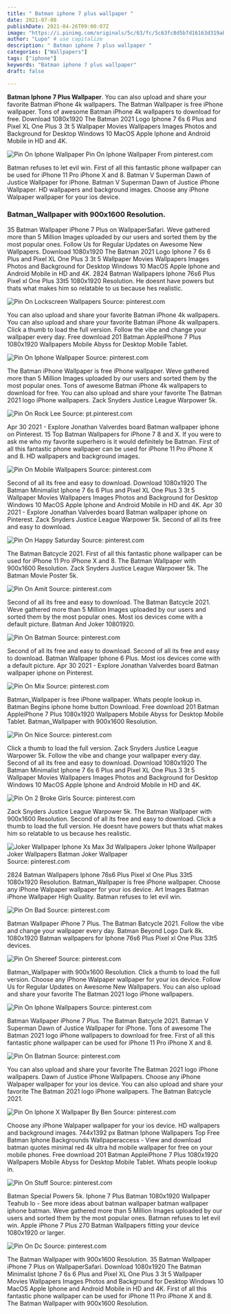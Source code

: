 ```yaml
---
title: " Batman iphone 7 plus wallpaper "
date: 2021-07-08
publishDate: 2021-04-26T09:00:07Z
image: "https://i.pinimg.com/originals/5c/63/fc/5c63fc8d5b7d16163d319abb6103b7e6.jpg"
author: "Lupo" # use capitalize
description: " Batman iphone 7 plus wallpaper "
categories: ["Wallpapers"]
tags: ["iphone"]
keywords: "Batman iphone 7 plus wallpaper"
draft: false

---
```



**Batman Iphone 7 Plus Wallpaper**. You can also upload and share your favorite Batman iPhone 4k wallpapers. The Batman Wallpaper is free iPhone wallpaper. Tons of awesome Batman iPhone 4k wallpapers to download for free. Download 1080x1920 The Batman 2021 Logo Iphone 7 6s 6 Plus and Pixel XL One Plus 3 3t 5 Wallpaper Movies Wallpapers Images Photos and Background for Desktop Windows 10 MacOS Apple Iphone and Android Mobile in HD and 4K.

![Pin On Iphone Wallpaper](https://i.pinimg.com/originals/32/f8/7a/32f87aaf15ec5d4f3db39c839582ae0a.jpg "Pin On Iphone Wallpaper")
Pin On Iphone Wallpaper From pinterest.com


Batman refuses to let evil win. First of all this fantastic phone wallpaper can be used for iPhone 11 Pro iPhone X and 8. Batman V Superman Dawn of Justice Wallpaper for iPhone. Batman V Superman Dawn of Justice iPhone Wallpaper. HD wallpapers and background images. Choose any iPhone Walpaper wallpaper for your ios device.

### Batman_Wallpaper with 900x1600 Resolution.

35 Batman Wallpaper iPhone 7 Plus on WallpaperSafari. Weve gathered more than 5 Million Images uploaded by our users and sorted them by the most popular ones. Follow Us for Regular Updates on Awesome New Wallpapers. Download 1080x1920 The Batman 2021 Logo Iphone 7 6s 6 Plus and Pixel XL One Plus 3 3t 5 Wallpaper Movies Wallpapers Images Photos and Background for Desktop Windows 10 MacOS Apple Iphone and Android Mobile in HD and 4K. 2824 Batman Wallpapers Iphone 76s6 Plus Pixel xl One Plus 33t5 1080x1920 Resolution. He doesnt have powers but thats what makes him so relatable to us because hes realistic.


![Pin On Lockscreen Wallpapers](https://i.pinimg.com/originals/a9/3d/ee/a93deed04e4234286ebdb1389a5da846.jpg "Pin On Lockscreen Wallpapers")
Source: pinterest.com

You can also upload and share your favorite Batman iPhone 4k wallpapers. You can also upload and share your favorite Batman iPhone 4k wallpapers. Click a thumb to load the full version. Follow the vibe and change your wallpaper every day. Free download 201 Batman AppleiPhone 7 Plus 1080x1920 Wallpapers Mobile Abyss for Desktop Mobile Tablet.

![Pin On Iphone Wallpaper](https://i.pinimg.com/originals/32/f8/7a/32f87aaf15ec5d4f3db39c839582ae0a.jpg "Pin On Iphone Wallpaper")
Source: pinterest.com

The Batman iPhone Wallpaper is free iPhone wallpaper. Weve gathered more than 5 Million Images uploaded by our users and sorted them by the most popular ones. Tons of awesome Batman iPhone 4k wallpapers to download for free. You can also upload and share your favorite The Batman 2021 logo iPhone wallpapers. Zack Snyders Justice League Warpower 5k.

![Pin On Rock Lee](https://i.pinimg.com/736x/e2/54/6c/e2546c2c0b7e0f66c34e39cc9110fc72.jpg "Pin On Rock Lee")
Source: pt.pinterest.com

Apr 30 2021 - Explore Jonathan Valverdes board Batman wallpaper iphone on Pinterest. 15 Top Batman Wallpapers for iPhone 7 8 and X. If you were to ask me who my favorite superhero is it would definitely be Batman. First of all this fantastic phone wallpaper can be used for iPhone 11 Pro iPhone X and 8. HD wallpapers and background images.

![Pin On Mobile Wallpapers](https://i.pinimg.com/originals/53/90/c4/5390c4024169da4b8c2126478a23d710.jpg "Pin On Mobile Wallpapers")
Source: pinterest.com

Second of all its free and easy to download. Download 1080x1920 The Batman Minimalist Iphone 7 6s 6 Plus and Pixel XL One Plus 3 3t 5 Wallpaper Movies Wallpapers Images Photos and Background for Desktop Windows 10 MacOS Apple Iphone and Android Mobile in HD and 4K. Apr 30 2021 - Explore Jonathan Valverdes board Batman wallpaper iphone on Pinterest. Zack Snyders Justice League Warpower 5k. Second of all its free and easy to download.

![Pin On Happy Saturday](https://i.pinimg.com/originals/83/dc/a7/83dca77c3990eee0c2e97d5d2769e5cc.jpg "Pin On Happy Saturday")
Source: pinterest.com

The Batman Batcycle 2021. First of all this fantastic phone wallpaper can be used for iPhone 11 Pro iPhone X and 8. The Batman Wallpaper with 900x1600 Resolution. Zack Snyders Justice League Warpower 5k. The Batman Movie Poster 5k.

![Pin On Amit](https://i.pinimg.com/474x/63/1a/88/631a88a6880970206cab076bf28ee5be.jpg "Pin On Amit")
Source: pinterest.com

Second of all its free and easy to download. The Batman Batcycle 2021. Weve gathered more than 5 Million Images uploaded by our users and sorted them by the most popular ones. Most ios devices come with a default picture. Batman And Joker 10801920.

![Pin On Batman](https://i.pinimg.com/originals/57/68/1a/57681a358554e74003e7afa3d53f3d7a.jpg "Pin On Batman")
Source: pinterest.com

Second of all its free and easy to download. Second of all its free and easy to download. Batman Wallpaper Iphone 6 Plus. Most ios devices come with a default picture. Apr 30 2021 - Explore Jonathan Valverdes board Batman wallpaper iphone on Pinterest.

![Pin On Mix](https://i.pinimg.com/originals/74/c5/99/74c599dc059fc549881a7363e51f671e.jpg "Pin On Mix")
Source: pinterest.com

Batman_Wallpaper is free iPhone wallpaper. Whats people lookup in. Batman Begins iphone home button Download. Free download 201 Batman AppleiPhone 7 Plus 1080x1920 Wallpapers Mobile Abyss for Desktop Mobile Tablet. Batman_Wallpaper with 900x1600 Resolution.

![Pin On Nice](https://i.pinimg.com/originals/22/06/17/2206179f7f3169e4d9e5a38f753cca9c.jpg "Pin On Nice")
Source: pinterest.com

Click a thumb to load the full version. Zack Snyders Justice League Warpower 5k. Follow the vibe and change your wallpaper every day. Second of all its free and easy to download. Download 1080x1920 The Batman Minimalist Iphone 7 6s 6 Plus and Pixel XL One Plus 3 3t 5 Wallpaper Movies Wallpapers Images Photos and Background for Desktop Windows 10 MacOS Apple Iphone and Android Mobile in HD and 4K.

![Pin On 2 Broke Girls](https://i.pinimg.com/originals/14/75/46/1475469822d2a740501b2fe12c297ea5.jpg "Pin On 2 Broke Girls")
Source: pinterest.com

Zack Snyders Justice League Warpower 5k. The Batman Wallpaper with 900x1600 Resolution. Second of all its free and easy to download. Click a thumb to load the full version. He doesnt have powers but thats what makes him so relatable to us because hes realistic.

![Joker Wallpaper Iphone Xs Max 3d Wallpapers Joker Iphone Wallpaper Joker Wallpapers Batman Joker Wallpaper](https://i.pinimg.com/originals/c9/1d/d5/c91dd569d284bb7e1d912df457c965bd.jpg "Joker Wallpaper Iphone Xs Max 3d Wallpapers Joker Iphone Wallpaper Joker Wallpapers Batman Joker Wallpaper")
Source: pinterest.com

2824 Batman Wallpapers Iphone 76s6 Plus Pixel xl One Plus 33t5 1080x1920 Resolution. Batman_Wallpaper is free iPhone wallpaper. Choose any iPhone Walpaper wallpaper for your ios device. Art Images Batman iPhone Wallpaper High Quality. Batman refuses to let evil win.

![Pin On Bad](https://i.pinimg.com/474x/45/d0/ec/45d0ecb5a86acf29c30dfd20e5b476ec.jpg "Pin On Bad")
Source: pinterest.com

Batman Wallpaper iPhone 7 Plus. The Batman Batcycle 2021. Follow the vibe and change your wallpaper every day. Batman Beyond Logo Dark 8k. 1080x1920 Batman wallpapers for Iphone 76s6 Plus Pixel xl One Plus 33t5 devices.

![Pin On Shereef](https://i.pinimg.com/originals/73/73/72/7373725eefa084a6ac3e5a1b9c06050b.jpg "Pin On Shereef")
Source: pinterest.com

Batman_Wallpaper with 900x1600 Resolution. Click a thumb to load the full version. Choose any iPhone Walpaper wallpaper for your ios device. Follow Us for Regular Updates on Awesome New Wallpapers. You can also upload and share your favorite The Batman 2021 logo iPhone wallpapers.

![Pin On Iphone Wallpapers](https://i.pinimg.com/originals/71/ba/d8/71bad88ad9ef799755d0a9494d428aab.jpg "Pin On Iphone Wallpapers")
Source: pinterest.com

Batman Wallpaper iPhone 7 Plus. The Batman Batcycle 2021. Batman V Superman Dawn of Justice Wallpaper for iPhone. Tons of awesome The Batman 2021 logo iPhone wallpapers to download for free. First of all this fantastic phone wallpaper can be used for iPhone 11 Pro iPhone X and 8.

![Pin On Batman](https://i.pinimg.com/originals/e9/0d/50/e90d507a6b96f2d9978d96181a04ca76.jpg "Pin On Batman")
Source: pinterest.com

You can also upload and share your favorite The Batman 2021 logo iPhone wallpapers. Dawn of Justice iPhone Wallpapers. Choose any iPhone Walpaper wallpaper for your ios device. You can also upload and share your favorite The Batman 2021 logo iPhone wallpapers. The Batman Batcycle 2021.

![Pin On Iphone X Wallpaper By Ben](https://i.pinimg.com/originals/88/69/54/886954b4f52636ca9858532da1672a09.jpg "Pin On Iphone X Wallpaper By Ben")
Source: pinterest.com

Choose any iPhone Walpaper wallpaper for your ios device. HD wallpapers and background images. 744x1392 px Batman Iphone Wallpapers Top Free Batman Iphone Backgrounds Wallpaperaccess - View and download batman quotes minimal red 4k ultra hd mobile wallpaper for free on your mobile phones. Free download 201 Batman AppleiPhone 7 Plus 1080x1920 Wallpapers Mobile Abyss for Desktop Mobile Tablet. Whats people lookup in.

![Pin On Stuff](https://i.pinimg.com/originals/bf/dc/ee/bfdceef907099a68746f77595957ac92.jpg "Pin On Stuff")
Source: pinterest.com

Batman Special Powers 5k. Iphone 7 Plus Batman 1080x1920 Wallpaper Teahub Io - See more ideas about batman wallpaper batman wallpaper iphone batman. Weve gathered more than 5 Million Images uploaded by our users and sorted them by the most popular ones. Batman refuses to let evil win. Apple iPhone 7 Plus 270 Batman Wallpapers fitting your device 1080x1920 or larger.

![Pin On Dc](https://i.pinimg.com/originals/5c/63/fc/5c63fc8d5b7d16163d319abb6103b7e6.jpg "Pin On Dc")
Source: pinterest.com

The Batman Wallpaper with 900x1600 Resolution. 35 Batman Wallpaper iPhone 7 Plus on WallpaperSafari. Download 1080x1920 The Batman Minimalist Iphone 7 6s 6 Plus and Pixel XL One Plus 3 3t 5 Wallpaper Movies Wallpapers Images Photos and Background for Desktop Windows 10 MacOS Apple Iphone and Android Mobile in HD and 4K. First of all this fantastic phone wallpaper can be used for iPhone 11 Pro iPhone X and 8. The Batman Wallpaper with 900x1600 Resolution.

